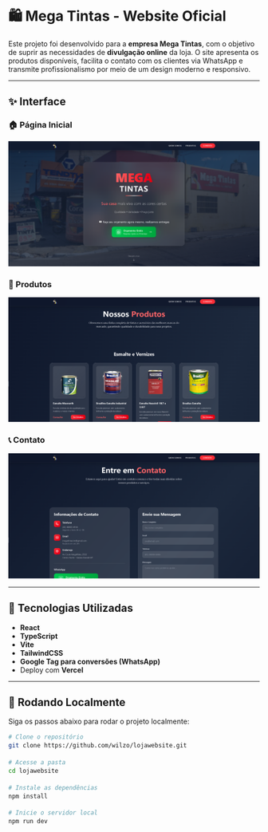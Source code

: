 # 🛍️ Mega Tintas - Website Oficial

Este projeto foi desenvolvido para a **empresa Mega Tintas**, com o objetivo de suprir as necessidades de **divulgação online** da loja. O site apresenta os produtos disponíveis, facilita o contato com os clientes via WhatsApp e transmite profissionalismo por meio de um design moderno e responsivo.

---

## ✨ Interface

### 🏠 Página Inicial

![Home](./src/assets/home.png)

### 🎨 Produtos

![Produtos](./src/assets/produtos.png)

### 📞 Contato

![Contato](./src/assets/contato.png)

---

## 🧪 Tecnologias Utilizadas

- **React**
- **TypeScript**
- **Vite**
- **TailwindCSS**
- **Google Tag para conversões (WhatsApp)**
- Deploy com **Vercel**

---

## 🚀 Rodando Localmente

Siga os passos abaixo para rodar o projeto localmente:

```bash
# Clone o repositório
git clone https://github.com/wilzo/lojawebsite.git

# Acesse a pasta
cd lojawebsite

# Instale as dependências
npm install

# Inicie o servidor local
npm run dev
```
